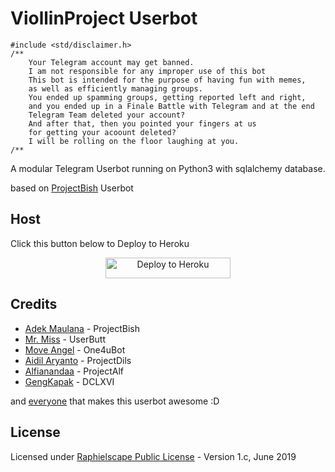 # ViollinProject Userbot

```
#include <std/disclaimer.h>
/**
    Your Telegram account may get banned.
    I am not responsible for any improper use of this bot
    This bot is intended for the purpose of having fun with memes,
    as well as efficiently managing groups.
    You ended up spamming groups, getting reported left and right,
    and you ended up in a Finale Battle with Telegram and at the end
    Telegram Team deleted your account?
    And after that, then you pointed your fingers at us
    for getting your acoount deleted?
    I will be rolling on the floor laughing at you.
/**
```

A modular Telegram Userbot running on Python3 with sqlalchemy database. 

based on [ProjectBish](https://github.com/adekmaulana/ProjectBish) Userbot
 
 ## Host
Click this button below to Deploy to Heroku
<p align="center"><a href="https://heroku.com/deploy?template=https://github.com/StayWithMe69/ViollinProject/tree/master"> <img src="https://www.herokucdn.com/deploy/button.png" alt="Deploy to Heroku" width="200" height="33.33"/></a></p>

## Credits
* [Adek Maulana](https://github.com/adekmaulana) - ProjectBish
* [Mr. Miss](https://github.com/keselekpermen69) - UserButt
* [Move Angel](https://github.com/MoveAngel) - One4uBot
* [Aidil Aryanto](https://github.com/aidilaryanto) - ProjectDils
* [Alfianandaa](https://github.com/alfianandaa) - ProjectAlf
* [GengKapak](https://github.com/GengKapak) - DCLXVI

and [everyone](https://github.com/StayWithMe69/Project/graphs/contributors) that makes this userbot awesome :D

## License
Licensed under [Raphielscape Public License](https://github.com/BianSepang/WeebProject/blob/master/LICENSE) - Version 1.c, June 2019
